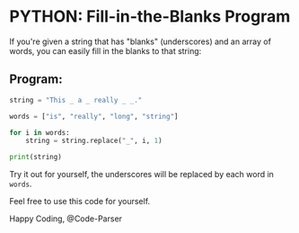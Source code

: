 # PYTHON: Fill-in-the-Blanks Program

If you're given a string that has "blanks" (underscores) and an array of words, you can easily fill in the blanks to that string:

## Program:
```python runnable
string = "This _ a _ really _ _."

words = ["is", "really", "long", "string"]

for i in words:
    string = string.replace("_", i, 1)

print(string)
```
Try it out for yourself, the underscores will be replaced by each word in ```words```.


Feel free to use this code for yourself.

Happy Coding,
@Code-Parser